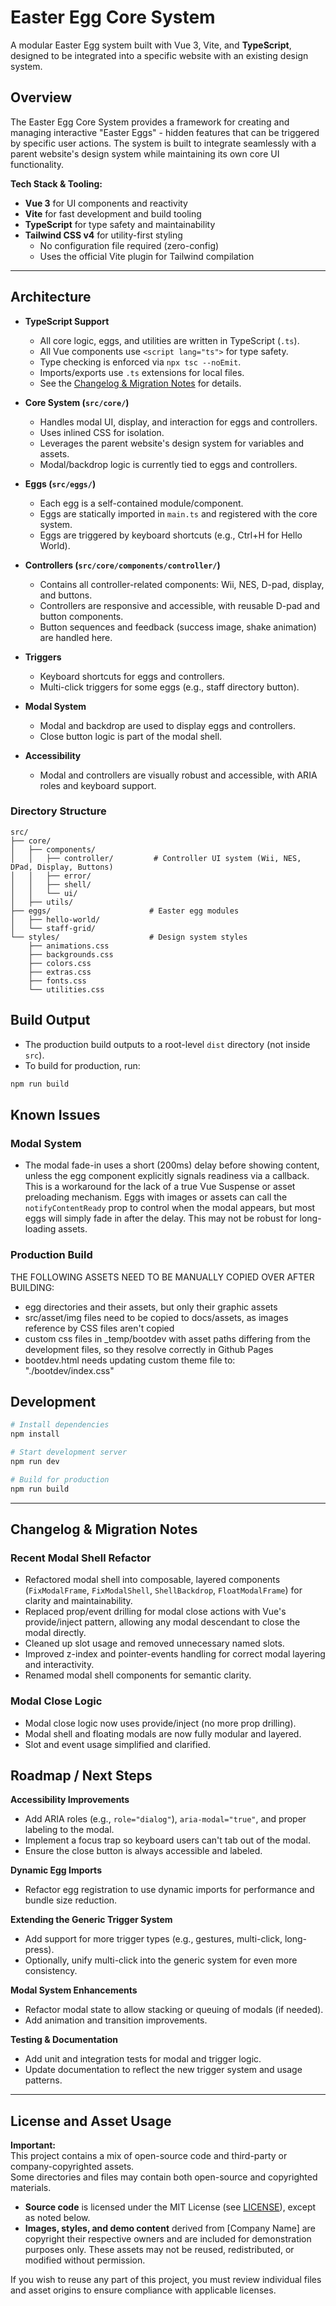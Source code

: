 # Easter Egg Core System

A modular Easter Egg system built with Vue 3, Vite, and **TypeScript**, designed to be integrated into a specific website with an existing design system.

## Overview

The Easter Egg Core System provides a framework for creating and managing interactive "Easter Eggs" - hidden features that can be triggered by specific user actions. The system is built to integrate seamlessly with a parent website's design system while maintaining its own core UI functionality.

**Tech Stack & Tooling:**
- **Vue 3** for UI components and reactivity
- **Vite** for fast development and build tooling
- **TypeScript** for type safety and maintainability
- **Tailwind CSS v4** for utility-first styling
  - No configuration file required (zero-config)
  - Uses the official Vite plugin for Tailwind compilation

---

## Architecture

- **TypeScript Support**
  - All core logic, eggs, and utilities are written in TypeScript (`.ts`).
  - All Vue components use `<script lang="ts">` for type safety.
  - Type checking is enforced via `npx tsc --noEmit`.
  - Imports/exports use `.ts` extensions for local files.
  - See the [Changelog & Migration Notes](#changelog--migration-notes) for details.

- **Core System (`src/core/`)**
  - Handles modal UI, display, and interaction for eggs and controllers.
  - Uses inlined CSS for isolation.
  - Leverages the parent website's design system for variables and assets.
  - Modal/backdrop logic is currently tied to eggs and controllers.
- **Eggs (`src/eggs/`)**
  - Each egg is a self-contained module/component.
  - Eggs are statically imported in `main.ts` and registered with the core system.
  - Eggs are triggered by keyboard shortcuts (e.g., Ctrl+H for Hello World).
- **Controllers (`src/core/components/controller/`)**
  - Contains all controller-related components: Wii, NES, D-pad, display, and buttons.
  - Controllers are responsive and accessible, with reusable D-pad and button components.
  - Button sequences and feedback (success image, shake animation) are handled here.
- **Triggers**
  - Keyboard shortcuts for eggs and controllers.
  - Multi-click triggers for some eggs (e.g., staff directory button).
- **Modal System**
  - Modal and backdrop are used to display eggs and controllers.
  - Close button logic is part of the modal shell.
- **Accessibility**
  - Modal and controllers are visually robust and accessible, with ARIA roles and keyboard support.

### Directory Structure
```
src/
├── core/
│   ├── components/
│   │   ├── controller/         # Controller UI system (Wii, NES, DPad, Display, Buttons)
│   │   ├── error/
│   │   ├── shell/
│   │   └── ui/
│   ├── utils/
├── eggs/                      # Easter egg modules
│   ├── hello-world/
│   └── staff-grid/
└── styles/                    # Design system styles
    ├── animations.css
    ├── backgrounds.css
    ├── colors.css
    ├── extras.css
    ├── fonts.css
    └── utilities.css
```

## Build Output
- The production build outputs to a root-level `dist` directory (not inside `src`).
- To build for production, run:

```bash
npm run build
```

## Known Issues

### Modal System
- The modal fade-in uses a short (200ms) delay before showing content, unless the egg component explicitly signals readiness via a callback. This is a workaround for the lack of a true Vue Suspense or asset preloading mechanism. Eggs with images or assets can call the `notifyContentReady` prop to control when the modal appears, but most eggs will simply fade in after the delay. This may not be robust for long-loading assets.

### Production Build
THE FOLLOWING ASSETS NEED TO BE MANUALLY COPIED OVER AFTER BUILDING:
- egg directories and their assets, but only their graphic assets
- src/asset/img files need to be copied to docs/assets, as images reference by CSS files aren't copied
- custom css files in _temp/bootdev with asset paths differing from the development files, so they resolve correctly in Github Pages
- bootdev.html needs updating custom theme file to: "./bootdev/index.css"

## Development

```bash
# Install dependencies
npm install

# Start development server
npm run dev

# Build for production
npm run build
```

---

## Changelog & Migration Notes

### Recent Modal Shell Refactor
- Refactored modal shell into composable, layered components (`FixModalFrame`, `FixModalShell`, `ShellBackdrop`, `FloatModalFrame`) for clarity and maintainability.
- Replaced prop/event drilling for modal close actions with Vue's provide/inject pattern, allowing any modal descendant to close the modal directly.
- Cleaned up slot usage and removed unnecessary named slots.
- Improved z-index and pointer-events handling for correct modal layering and interactivity.
- Renamed modal shell components for semantic clarity.

### Modal Close Logic
- Modal close logic now uses provide/inject (no more prop drilling).
- Modal shell and floating modals are now fully modular and layered.
- Slot and event usage simplified and clarified.

## Roadmap / Next Steps

**Accessibility Improvements**
   - Add ARIA roles (e.g., `role="dialog"`), `aria-modal="true"`, and proper labeling to the modal.
   - Implement a focus trap so keyboard users can't tab out of the modal.
   - Ensure the close button is always accessible and labeled.

**Dynamic Egg Imports**
   - Refactor egg registration to use dynamic imports for performance and bundle size reduction.

**Extending the Generic Trigger System**
   - Add support for more trigger types (e.g., gestures, multi-click, long-press).
   - Optionally, unify multi-click into the generic system for even more consistency.

**Modal System Enhancements**
   - Refactor modal state to allow stacking or queuing of modals (if needed).
   - Add animation and transition improvements.

**Testing & Documentation**
   - Add unit and integration tests for modal and trigger logic.
   - Update documentation to reflect the new trigger system and usage patterns.


---

## License and Asset Usage

**Important:**  
This project contains a mix of open-source code and third-party or company-copyrighted assets.  
Some directories and files may contain both open-source and copyrighted materials.

- **Source code** is licensed under the MIT License (see [LICENSE](LICENSE)), except as noted below.
- **Images, styles, and demo content** derived from [Company Name] are copyright their respective owners and are included for demonstration purposes only. These assets may not be reused, redistributed, or modified without permission.

If you wish to reuse any part of this project, you must review individual files and asset origins to ensure compliance with applicable licenses.